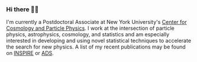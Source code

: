 ### Hi there 👋🏽

I'm currently a Postdoctoral Associate at New York University's [Center for Cosmology and Particle Physics](https://cosmo.nyu.edu/). I work at the intersection of particle physics, astrophysics, cosmology, and statistics and am especially interested in developing and using novel statistical techniques to accelerate the search for new physics. A list of my recent publications may be found on [INSPIRE](https://inspirehep.net/authors/1394493) or [ADS](https://ui.adsabs.harvard.edu/search/q=orcid%3A0000-0001-9088-7845&sort=date%20desc%2C%20bibcode%20desc&p_=0).
